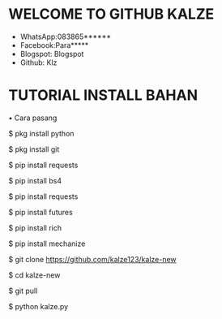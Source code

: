 # WELCOME TO GITHUB KALZE

* WhatsApp:083865******
* Facebook:Para*****
* Blogspot: Blogspot
* Github: Klz





# TUTORIAL INSTALL BAHAN
• Cara pasang

$ pkg install python

$ pkg install git 

$ pip install requests

$ pip install bs4

$ pip install requests

$ pip install futures

$ pip install rich

$ pip install mechanize

$ git clone https://github.com/kalze123/kalze-new

$ cd kalze-new

$ git pull

$ python kalze.py


